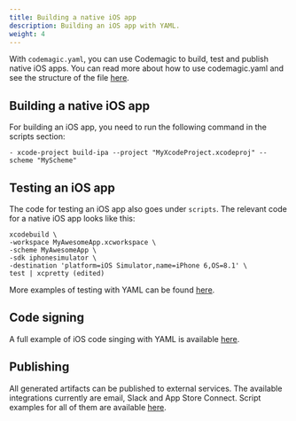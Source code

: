 ```yaml
---
title: Building a native iOS app
description: Building an iOS app with YAML.
weight: 4
---
```


With `codemagic.yaml`, you can use Codemagic to build, test and publish native iOS apps. You can read more about how to use codemagic.yaml and see the structure of the file [here](../yaml/yaml).

## Building a native iOS app

For building an iOS app, you need to run the following command in the scripts section:

    - xcode-project build-ipa --project "MyXcodeProject.xcodeproj" --scheme "MyScheme"

## Testing an iOS app

The code for testing an iOS app also goes under `scripts`. The relevant code for a native iOS app looks like this:

    xcodebuild \
    -workspace MyAwesomeApp.xcworkspace \
    -scheme MyAwesomeApp \
    -sdk iphonesimulator \
    -destination 'platform=iOS Simulator,name=iPhone 6,OS=8.1' \
    test | xcpretty (edited) 

More examples of testing with YAML can be found [here](../yaml/testing).

## Code signing

A full example of iOS code singing with YAML is available [here](../yaml/distribution).

## Publishing

All generated artifacts can be published to external services. The available integrations currently are email, Slack and App Store Connect. Script examples for all of them are available [here](../yaml/distribution/#publishing).